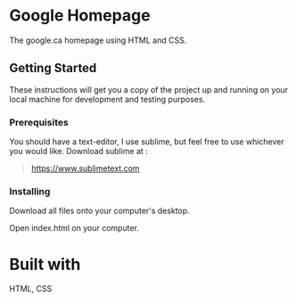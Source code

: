 # **Google Homepage**

The google.ca homepage using HTML and CSS.

## **Getting Started**

These instructions will get you a copy of the project up and running on your local machine for development and testing purposes.

### **Prerequisites**

You should have a text-editor, I use sublime, but feel free to use whichever you would like. Download sublime at :

>https://www.sublimetext.com

### **Installing**

Download all files onto your computer's desktop. 

Open index.html on your computer.

# **Built with**

HTML, CSS
